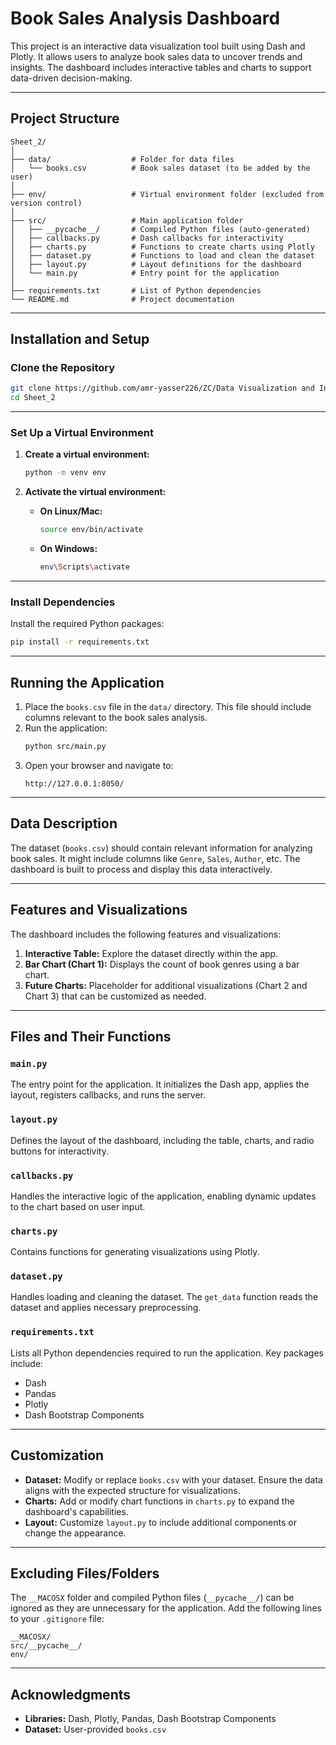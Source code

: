 # Book Sales Analysis Dashboard

This project is an interactive data visualization tool built using Dash and Plotly. It allows users to analyze book sales data to uncover trends and insights. The dashboard includes interactive tables and charts to support data-driven decision-making.

---

## Project Structure

```plaintext
Sheet_2/
│
├── data/                  # Folder for data files
│   └── books.csv          # Book sales dataset (to be added by the user)
│
├── env/                   # Virtual environment folder (excluded from version control)
│
├── src/                   # Main application folder
│   ├── __pycache__/       # Compiled Python files (auto-generated)
│   ├── callbacks.py       # Dash callbacks for interactivity
│   ├── charts.py          # Functions to create charts using Plotly
│   ├── dataset.py         # Functions to load and clean the dataset
│   ├── layout.py          # Layout definitions for the dashboard
│   └── main.py            # Entry point for the application
│
├── requirements.txt       # List of Python dependencies
└── README.md              # Project documentation
```

---

## Installation and Setup

### Clone the Repository

```bash
git clone https://github.com/amr-yasser226/ZC/Data Visualization and Integration/Sheet_2.git
cd Sheet_2
```

---

### Set Up a Virtual Environment

1. **Create a virtual environment:**
   ```bash
   python -m venv env
   ```

2. **Activate the virtual environment:**
   - **On Linux/Mac:**
     ```bash
     source env/bin/activate
     ```
   - **On Windows:**
     ```bash
     env\Scripts\activate
     ```

---

### Install Dependencies

Install the required Python packages:
```bash
pip install -r requirements.txt
```

---

## Running the Application

1. Place the `books.csv` file in the `data/` directory. This file should include columns relevant to the book sales analysis.
2. Run the application:
   ```bash
   python src/main.py
   ```
3. Open your browser and navigate to:
   ```
   http://127.0.0.1:8050/
   ```

---

## Data Description

The dataset (`books.csv`) should contain relevant information for analyzing book sales. It might include columns like `Genre`, `Sales`, `Author`, etc. The dashboard is built to process and display this data interactively.

---

## Features and Visualizations

The dashboard includes the following features and visualizations:

1. **Interactive Table:** Explore the dataset directly within the app.
2. **Bar Chart (Chart 1):** Displays the count of book genres using a bar chart.
3. **Future Charts:** Placeholder for additional visualizations (Chart 2 and Chart 3) that can be customized as needed.

---

## Files and Their Functions

### `main.py`
The entry point for the application. It initializes the Dash app, applies the layout, registers callbacks, and runs the server.

### `layout.py`
Defines the layout of the dashboard, including the table, charts, and radio buttons for interactivity.

### `callbacks.py`
Handles the interactive logic of the application, enabling dynamic updates to the chart based on user input.

### `charts.py`
Contains functions for generating visualizations using Plotly.

### `dataset.py`
Handles loading and cleaning the dataset. The `get_data` function reads the dataset and applies necessary preprocessing.

### `requirements.txt`
Lists all Python dependencies required to run the application. Key packages include:
- Dash
- Pandas
- Plotly
- Dash Bootstrap Components

---

## Customization

- **Dataset:** Modify or replace `books.csv` with your dataset. Ensure the data aligns with the expected structure for visualizations.
- **Charts:** Add or modify chart functions in `charts.py` to expand the dashboard's capabilities.
- **Layout:** Customize `layout.py` to include additional components or change the appearance.

---

## Excluding Files/Folders

The `__MACOSX` folder and compiled Python files (`__pycache__/`) can be ignored as they are unnecessary for the application. Add the following lines to your `.gitignore` file:

```plaintext
__MACOSX/
src/__pycache__/
env/
```

---

## Acknowledgments

- **Libraries:** Dash, Plotly, Pandas, Dash Bootstrap Components
- **Dataset:** User-provided `books.csv`
```
